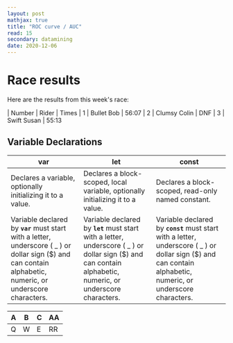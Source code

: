 ```yaml
---
layout: post
mathjax: true
title: "ROC curve / AUC"
read: 15
secondary: datamining
date: 2020-12-06
---
```


# Race results

Here are the results from this week's race:

   | Number | Rider        | Times
 | 1      | Bullet Bob   | 56:07
 | 2      | Clumsy Colin | DNF 
 | 3      | Swift Susan  | 55:13

 ## Variable Declarations

| **var** | **let** | **const** |
|-----|-----|-----|
| Declares a variable, optionally initializing it to a value. | Declares a block-scoped, local variable, optionally initializing it to a value. | Declares a block-scoped, read-only named constant. |
| Variable declared by **`var`** must start with a letter, underscore ( _ ) or dollar sign ($) and can contain alphabetic, numeric, or underscore characters. | Variable declared by **`let`** must start with a letter, underscore ( _ ) or dollar sign ($) and can contain alphabetic, numeric, or underscore characters. | Variable declared by **`const`** must start with a letter, underscore ( _ ) or dollar sign ($) and can contain alphabetic, numeric, or underscore characters. |

|A|B|C|AA|
| --- | --- | --- | --- |
|Q|W   |    E | RR     |